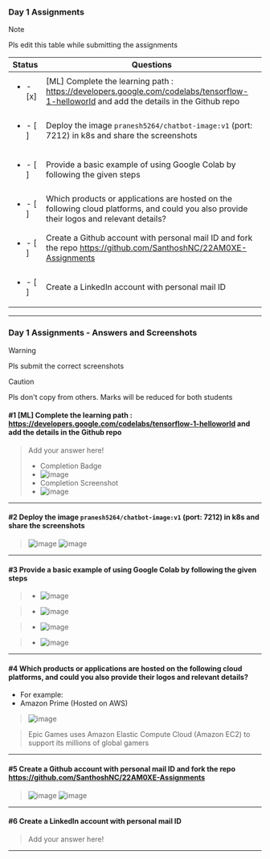 ### Day 1 Assignments

> [!NOTE]
> Pls edit this table while submitting the assignments

| Status         | Questions     | 
|----------------|---------------|
| <ul><li>- [x] </li></ul> | [ML] Complete the learning path : https://developers.google.com/codelabs/tensorflow-1-helloworld and add the details in the Github repo |
| <ul><li>- [ ] </li></ul> | Deploy the image `pranesh5264/chatbot-image:v1` (port: 7212) in k8s and share the screenshots |
| <ul><li>- [ ] </li></ul> | Provide a basic example of using Google Colab by following the given steps  |
| <ul><li>- [ ] </li></ul> | Which products or applications are hosted on the following cloud platforms, and could you also provide their logos and relevant details?  |
| <ul><li>- [ ] </li></ul> | Create a Github account with personal mail ID and fork the repo https://github.com/SanthoshNC/22AM0XE-Assignments  |
| <ul><li>- [ ] </li></ul> | Create a LinkedIn account with personal mail ID  |


***

### Day 1 Assignments - Answers and Screenshots

> [!WARNING]
> Pls submit the correct screenshots

> [!CAUTION]
> Pls don't copy from others. Marks will be reduced for both students

#### #1 [ML] Complete the learning path : https://developers.google.com/codelabs/tensorflow-1-helloworld and add the details in the Github repo
> Add your answer here!
> - Completion Badge
> - ![image](https://github.com/user-attachments/assets/ff597006-893d-4835-a70a-130eff98ed5b)
> - Completion Screenshot
> - ![image](https://github.com/user-attachments/assets/42a291ed-2a49-476f-9ccc-9f5a003ae64f)

***

#### #2 Deploy the image `pranesh5264/chatbot-image:v1` (port: 7212) in k8s and share the screenshots
> ![image](https://github.com/user-attachments/assets/3c78b5dd-279a-4d18-859c-6eabf0480595)
> ![image](https://github.com/user-attachments/assets/773f3725-5403-43a1-b61b-687c4be8af0e)



***

#### #3 Provide a basic example of using Google Colab by following the given steps

> - ![image](https://github.com/user-attachments/assets/dbdd0af8-1a8a-4da6-8819-514d02273c75)

> - ![image](https://github.com/user-attachments/assets/a17b0bea-8157-4431-bf02-b43aa99982b5)

> - ![image](https://github.com/user-attachments/assets/f6a6f599-3a12-4e80-b484-f52973b24dcc)

> - ![image](https://github.com/user-attachments/assets/c59faa12-1636-48da-ab16-0d016ce7028a)


***

#### #4 Which products or applications are hosted on the following cloud platforms, and could you also provide their logos and relevant details? 
- For example:
- Amazon Prime (Hosted on AWS)
>![image](https://github.com/user-attachments/assets/21cad557-453c-49da-81ee-04dd6093a11b)

>  Epic Games uses Amazon Elastic Compute Cloud (Amazon EC2) to support its millions of global gamers


***

#### #5 Create a Github account with personal mail ID and fork the repo https://github.com/SanthoshNC/22AM0XE-Assignments
> ![image](https://github.com/user-attachments/assets/f949d8e1-791e-4b58-b1f0-254ed42dcd37)
> ![image](https://github.com/user-attachments/assets/238e6cc9-f428-47b5-90f4-0b5355d4a50a)


***

#### #6 Create a LinkedIn account with personal mail ID
> Add your answer here!

***
